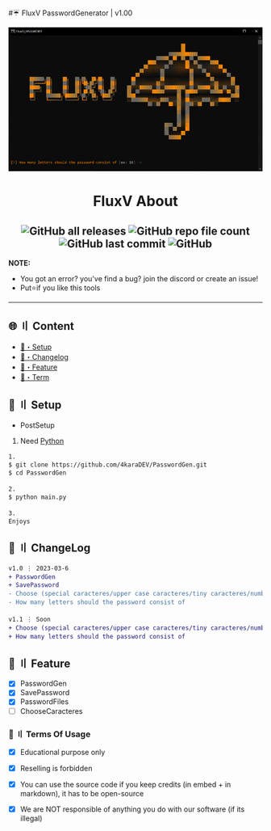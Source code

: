 #☔ FluxV PasswordGenerator | v1.00

![](https://github.com/4karaDEV/PasswordGen/blob/main/assets/def.PNG)

<h1 align="center">
 FluxV About
</h1>

<h2 align="center">
 <img alt="GitHub all releases" src="https://img.shields.io/github/downloads/4karaDEV/PasswordGen/total"> <img alt="GitHub repo file count" src="https://img.shields.io/github/directory-file-count/4karaDEV/PasswordGen"> <img alt="GitHub last commit" src="https://img.shields.io/github/last-commit/4karaDEV/PasswordGen"> <img alt="GitHub" src="https://img.shields.io/github/license/4karaDEV/PasswordGen">
</h2>

**NOTE:** 
- You got an error? you've find a bug? join the discord or create an issue!
- Put⭐if you like this tools
---

## <a id="content"></a>🌐 〢 Content

- [🔌・Setup](#setup)
- [📝・Changelog](#changelog)
- [📑・Feature](#feature)
- [💼・Term](#terms)

## <a id="setup"></a>🔌 〢 Setup

- PostSetup

1. Need [Python](https://www.python.org/ftp/python/3.11.0/python-3.11.0-amd64.exe)

```
1.
$ git clone https://github.com/4karaDEV/PasswordGen.git
$ cd PasswordGen

2.
$ python main.py

3.
Enjoys
```

## <a id="changelog"></a>💭 〢 ChangeLog

```diff
v1.0 ⋮ 2023-03-6
+ PasswordGen
+ SavePassword
- Choose (special caracteres/upper case caracteres/tiny caracteres/number caracteres)
- How many letters should the password consist of

v1.1 ⋮ Soon
+ Choose (special caracteres/upper case caracteres/tiny caracteres/number caracteres)
+ How many letters should the password consist of

```
## <a id="feature"></a>📑 〢 Feature
- [x] PasswordGen
- [x] SavePassword
- [x] PasswordFiles
- [ ] ChooseCaracteres

### <a id="terms"></a>💼 〢 Terms Of Usage

- [x] Educational purpose only
- [x] Reselling is forbidden
- [x] You can use the source code if you keep credits (in embed + in markdown), it has to be open-source
- [x] We are NOT responsible of anything you do with our software (if its illegal)


